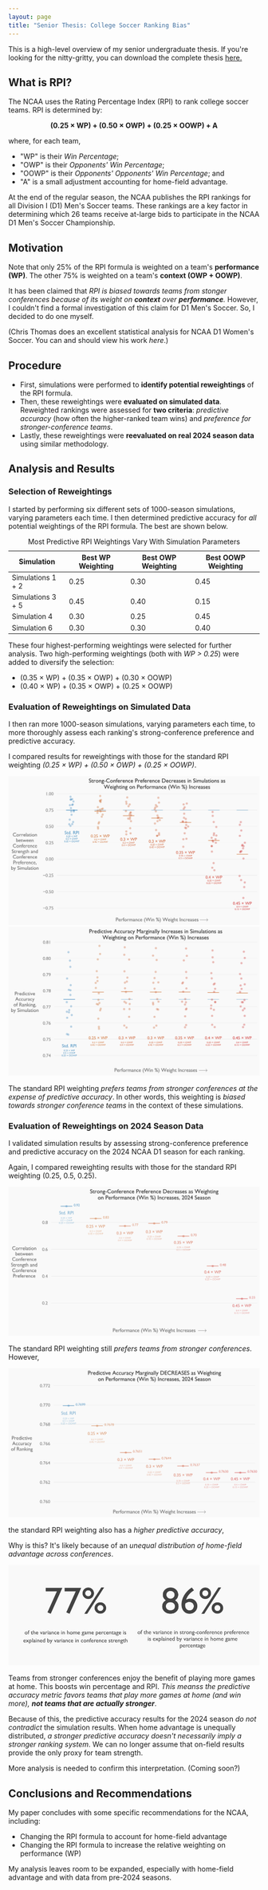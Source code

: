 ```yaml
---
layout: page
title: "Senior Thesis: College Soccer Ranking Bias"
---
```


This is a high-level overview of my senior undergraduate thesis. If you're looking for the nitty-gritty, you can download the complete thesis <a href="AMTH_Thesis_CL.pdf" download>here.</a>


## What is RPI?

The NCAA uses the Rating Percentage Index (RPI) to rank college soccer teams. RPI is determined by:

<p align="center"><strong>(0.25 &times; WP) + (0.50 &times; OWP) + (0.25 &times; OOWP) + A</strong></p>

where, for each team,
- "WP" is their *Win Percentage*;
- "OWP" is their *Opponents' Win Percentage*;
- "OOWP" is their *Opponents' Opponents' Win Percentage*; and
- "A" is a small adjustment accounting for home-field advantage.

At the end of the regular season, the NCAA publishes the RPI rankings for all Division I (D1) Men's Soccer teams. These rankings are a key factor in determining which 26 teams receive at-large bids to participate in the NCAA D1 Men's Soccer Championship.

## Motivation

Note that only 25% of the RPI formula is weighted on a team's **performance (WP)**. The other 75% is weighted on a team's **context (OWP + OOWP)**.

It has been claimed that *RPI is biased towards teams from stonger conferences because of its weight on **context** over **performance**.* However, I couldn't find a formal investigation of this claim for D1 Men's Soccer. So, I decided to do one myself.

(Chris Thomas does an excellent statistical analysis for NCAA D1 Women's Soccer. You can and should view his work *here*.) 

## Procedure

- First, simulations were performed to **identify potential reweightings** of the RPI formula.
- Then, these reweightings were **evaluated on simulated data**. Reweighted rankings were assessed for **two criteria**: *predictive accuracy* (how often the higher-ranked team wins) and *preference for stronger-conference teams*.
- Lastly, these reweightings were **reevaluated on real 2024 season data** using similar methodology. 

## Analysis and Results

### Selection of Reweightings

I started by performing six different sets of 1000-season simulations, varying parameters each time. I then determined predictive accuracy for *all* potential weightings of the RPI formula. The best are shown below.

<!-- 
<table class="custom-table">
  <caption>Best RPI Weightings Vary With Simulation Parameters</caption>
  <thead>
    <tr>
      <th>Simulation</th>
      <th>Best RPI Weighting<br>(WP, OWP, OOWP)</th>
    </tr>
  </thead>
  <tbody>
    <tr>
      <td>Simulation 1</td>
      <td>(0.25 &times; WP) + (0.30 &times; OWP) + (0.45 &times; OOWP)</td>
    </tr>
    <tr>
      <td>Simulation 2</td>
      <td>(0.25, 0.30, 0.45)</td>
    </tr>
    <tr>
      <td>Simulation 3</td>
      <td>(0.45, 0.40, 0.15)</td>
    </tr>
    <tr>
      <td>Simulation 4</td>
      <td>(0.30, 0.25, 0.45)</td>
    </tr>
    <tr>
      <td>Simulation 5</td>
      <td>(0.45, 0.40, 0.15)</td>
    </tr>
    <tr>
      <td>Simulation 6</td>
      <td>(0.30, 0.30, 0.40)</td>
    </tr>
  </tbody>
</table>
-->



<table class="custom-table">
  <caption>Most Predictive RPI Weightings Vary With Simulation Parameters</caption>
  <thead>
    <tr>
      <th>Simulation</th>
      <th>Best WP Weighting</th>
      <th>Best OWP Weighting</th>
      <th>Best OOWP Weighting</th>
    </tr>
  </thead>
  <tbody>
    <tr>
      <td>Simulations 1 + 2</td>
      <td>0.25</td>
      <td>0.30</td>
      <td>0.45</td>
    </tr>
    <tr>
      <td>Simulations 3 + 5</td>
      <td>0.45</td>
      <td>0.40</td>
      <td>0.15</td>
    </tr>
    <tr>
      <td>Simulation 4</td>
      <td>0.30</td>
      <td>0.25</td>
      <td>0.45</td>
    </tr>
    <tr>
      <td>Simulation 6</td>
      <td>0.30</td>
      <td>0.30</td>
      <td>0.40</td>
    </tr>
  </tbody>
</table>

These four highest-performing weightings were selected for further analysis. Two high-performing weightings (both with *WP > 0.25*) were added to diversify the selection:
- (0.35 &times; WP) + (0.35 &times; OWP) + (0.30 &times; OOWP)
- (0.40 &times; WP) + (0.35 &times; OWP) + (0.25 &times; OOWP)

### Evaluation of Reweightings on Simulated Data

I then ran more 1000-season simulations, varying parameters each time, to more thoroughly assess each ranking's strong-conference preference and predictive accuracy. 

I compared results for reweightings with those for the standard RPI weighting *(0.25 &times; WP) + (0.50 &times; OWP) + (0.25 &times; OOWP)*.

  <img class="column-img" src="public/images/ConfPrefSim.png" alt="Headshot"/>

  <img class="column-img" src="public/images/PredAccSim.png" alt="Headshot"/>

The standard RPI weighting *prefers teams from stronger conferences at the expense of predictive accuracy*. In other words, this weighting is *biased towards stronger conference teams* in the context of these simulations.

### Evaluation of Reweightings on 2024 Season Data

I validated simulation results by assessing strong-conference preference and predictive accuracy on the 2024 NCAA D1 season for each ranking.

Again, I compared reweighting results with those for the standard RPI weighting (0.25, 0.5, 0.25).

<img class="column-img" src="public/images/ConfPref2024.png" alt="Headshot"/>

The standard RPI weighting still *prefers teams from stronger conferences*. However,

<img class="column-img" src="public/images/PredAcc2024.png" alt="Headshot"/>

the standard RPI weighting also has a *higher predictive accuracy*, 

Why is this? It's likely because of an *unequal distribution of home-field advantage across conferences*. 

<img class="column-img" src="public/images/HomeAdv.jpg" alt="Headshot"/>


Teams from stronger conferences enjoy the benefit of playing more games at home. This boosts win percentage and RPI. *This meanss the predictive accuracy metric favors teams that play more games at home (and win more), **not teams that are actually stronger***. 

Because of this, the predictive accuracy results for the 2024 season *do not contradict* the simulation results. When home advantage is unequally distributed, *a stronger predictive accuracy doesn't necessarily imply a stronger ranking system*. We can no longer assume that on-field results provide the only proxy for team strength.

More analysis is needed to confirm this interpretation. (Coming soon?)

## Conclusions and Recommendations

My paper concludes with some specific recommendations for the NCAA, including:
- Changing the RPI formula to account for home-field advantage
- Changing the RPI formula to increase the relative weighting on performance (WP)

My analysis leaves room to be expanded, especially with home-field advantage and with data from pre-2024 seasons.